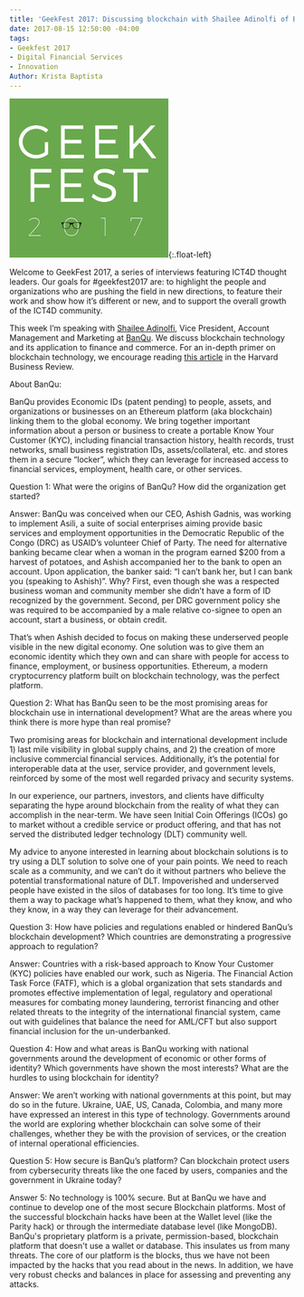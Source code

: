 ```yaml
---
title: 'GeekFest 2017: Discussing blockchain with Shailee Adinolfi of BanQu'
date: 2017-08-15 12:50:00 -04:00
tags:
- Geekfest 2017
- Digital Financial Services
- Innovation
Author: Krista Baptista
---
```


![geek fest logo](/uploads/geek%20fest%20smallest.jpg?download){:.float-left}

Welcome to GeekFest 2017, a series of interviews featuring ICT4D thought leaders. Our goals for #geekfest2017 are: to highlight the people and organizations who are pushing the field in new directions, to feature their work and show how it’s different or new, and to support the overall growth of the ICT4D community.

This week I’m speaking with [Shailee Adinolfi](http://www.banquapp.com/about/team/), Vice President, Account Management and Marketing at [BanQu](http://www.banquapp.com/). We discuss blockchain technology and its application to finance and commerce. For an in-depth primer on blockchain technology, we encourage reading [this article](https://hbr.org/2017/01/the-truth-about-blockchain) in the Harvard Business Review. 

About BanQu: 

BanQu provides Economic IDs (patent pending) to people, assets, and organizations or businesses on an Ethereum platform (aka blockchain) linking them to the global economy. We bring together important information about a person or business to create a portable Know Your Customer (KYC), including financial transaction history, health records, trust networks, small business registration IDs, assets/collateral, etc. and stores them in a secure “locker”, which they can leverage for increased access to financial services, employment, health care, or other services.


Question 1: What were the origins of BanQu? How did the organization get started?

Answer: BanQu was conceived when our CEO, Ashish Gadnis, was working to implement Asili, a suite of social enterprises aiming provide basic services and employment opportunities in the Democratic Republic of the Congo (DRC) as USAID’s volunteer Chief of Party. The need for alternative banking became clear when a woman in the program earned $200 from a harvest of potatoes, and
Ashish accompanied her to the bank to open an account. Upon application, the banker said: “I can’t bank her, but I can bank you (speaking to Ashish)”. Why? First, even though she was a respected business woman and community member she didn’t have a form of ID recognized by the government. Second, per DRC government policy she was required to be accompanied by a male relative co-signee to open an account, start a business, or obtain credit.

That’s when Ashish decided to focus on making these underserved people visible in the new digital economy. One solution was to give them an economic identity which they own and can share with people for access to finance, employment, or business opportunities. Ethereum, a modern cryptocurrency platform built on blockchain technology, was the perfect platform.

Question 2: What has BanQu seen to be the most promising areas for blockchain use in international development? What are the areas where you think there is more hype than real promise?

Two promising areas for blockchain and international development include 1) last mile visibility in global supply chains, and 2) the creation of more inclusive commercial financial services. Additionally, it’s the potential for interoperable data at the user, service provider, and government levels, reinforced by some of the most well regarded privacy and security systems. 

In our experience, our partners, investors, and clients have difficulty separating the hype around blockchain from the reality of what they can accomplish in the near-term.  We have seen Initial Coin Offerings (ICOs) go to market without a credible service or product offering, and that has not served the distributed ledger technology (DLT) community well. 

My advice to anyone interested in learning about blockchain solutions is to try using a DLT solution to solve one of your pain points. We need to reach scale as a community, and we can’t do it without partners who believe the potential transformational nature of DLT. Impoverished and underserved people have existed in the silos of databases for too long. It’s time to give them a way to package what’s happened to them, what they know, and who they know, in a way they can leverage for their advancement.

Question 3: How have policies and regulations enabled or hindered BanQu’s blockchain development?  Which countries are demonstrating a progressive approach to regulation?

Answer: Countries with a risk-based approach to Know Your Customer (KYC) policies have enabled our work, such as Nigeria. The Financial Action Task Force (FATF), which is a global organization that sets standards and promotes effective implementation of legal, regulatory and operational measures for combating money laundering, terrorist financing and other related threats to the integrity of the international financial system, came out with guidelines that balance the need for AML/CFT but also support financial inclusion for the un-underbanked.

Question 4: How and what areas is BanQu working with national governments around the development of economic or other forms of identity? Which governments have shown the most interests? What are the hurdles to using blockchain for identity? 

Answer: We aren’t working with national governments at this point, but may do so in the future.
Ukraine, UAE, US, Canada, Colombia, and many more have expressed an interest in this type of technology. Governments around the world are exploring whether blockchain can solve some of their challenges, whether they be with the provision of services, or the creation of internal operational efficiencies.

Question 5: How secure is BanQu’s platform?  Can blockchain protect users from cybersecurity threats like the one faced by users, companies and the government in Ukraine today?


Answer 5: No technology is 100% secure. But at BanQu we have and continue to develop one of the most secure Blockchain platforms. Most of the successful blockchain hacks have been at the Wallet level (like the Parity hack) or through the intermediate database level (like MongoDB). BanQu's proprietary platform is a private, permission-based, blockchain platform that doesn't use a wallet or database. This insulates us from many threats. The core of our platform is the blocks, thus we have not been impacted by the hacks that you read about in the news. In addition, we have very robust checks and balances in place for assessing and preventing any attacks. 
